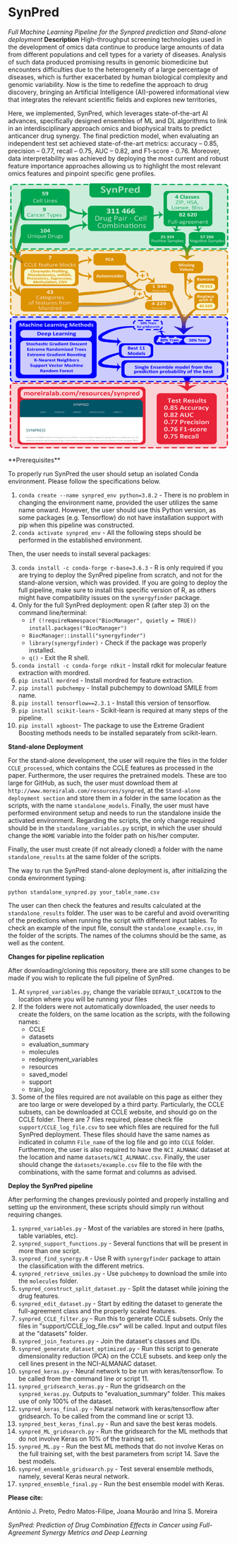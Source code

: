 # SynPred
*Full Machine Learning Pipeline for the Synpred prediction and Stand-alone deployment*
**Description**
High-throughput screening technologies used in the development of omics data continue to produce large amounts of data from different populations and cell types for a variety of diseases. Analysis of such data produced promising results in genomic biomedicine but encounters difficulties due to the heterogeneity of a large percentage of diseases, which is further exacerbated by human biological complexity and genomic variability. Now is the time to redefine the approach to drug discovery, bringing an Artificial Intelligence (AI)-powered informational view that integrates the relevant scientific fields and explores new territories, 

Here, we implemented, SynPred, which leverages state-of-the-art AI advances, specifically designed ensembles of ML and DL algorithms to link in an interdisciplinary approach omics and biophysical traits to predict anticancer drug synergy. The final prediction model, when evaluating an independent test set achieved state-of-the-art metrics: accuracy – 0.85, precision – 0.77, recall – 0.75, AUC – 0.82, and F1-score - 0.76.  Moreover, data interpretability was achieved by deploying the most current and robust feature importance approaches allowing us to highlight the most relevant omics features and pinpoint specific gene profiles.
<p align="center">
<img src="graphical_abstract.png" alt="drawing" width="500" height ="600"/>
</p>
**Prerequisites**

To properly run SynPred the user should setup an isolated Conda environment. Please follow the specifications below.
1. `conda create --name synpred_env python=3.8.2` - There is no problem in changing the environment name, provided the user utilizes the same name onward. However, the user should use this Python version, as some packages (e.g. Tensorflow) do not have installation support with pip when this pipeline was constructed. 
2. `conda activate synpred_env` - All the following steps should be performed in the established environment. 

Then, the user needs to install several packages:

3. `conda install -c conda-forge r-base=3.6.3` - R is only required if you are trying to deploy the SynPred pipeline from scratch, and not for the stand-alone version, which was provided. If you are going to deploy the full pipeline, make sure to install this specific version of R, as others might have compatibility issues on the `synergyfinder` package.
4. Only for the full SynPred deployment: open R (after step 3) on the command line/terminal:
	- `if (!requireNamespace("BiocManager", quietly = TRUE))
    	install.packages("BiocManager")`
    - `BiocManager::install("synergyfinder")`
    - `library(synergyfinder)` - Check if the package was properly installed.
    - `q()` - Exit the R shell.
3. `conda install -c conda-forge rdkit` - Install rdkit for molecular feature extraction with mordred. 
4. `pip install mordred` - Install mordred for feature extraction.
5. `pip install pubchempy` - Install pubchempy to download SMILE from name.
6. `pip install tensorflow==2.3.1` - Install this version of tensorflow.
7. `pip install scikit-learn` - Scikit-learn is required at many steps of the pipeline. 
8. `pip install xgboost`- The package to use the Extreme Gradient Boosting methods needs to be installed separately from scikit-learn.

**Stand-alone Deployment**

For the stand-alone development, the user will require the files in the folder `CCLE_processed`, which contains the CCLE features as processed in the paper. Furthermore, the user requires the pretrained models. These are too large for GitHub, as such, the user must download them at `http://www.moreiralab.com/resources/synpred`, at the `Stand-alone deployment section` and store them in a folder in the same location as the scripts, with the name `standalone_models`. Finally, the user must have performed environment setup and needs to run the standalone inside the activated environment.
Regarding the scripts, the only change required should be in the `standalone_variables.py` script, in which the user should change the `HOME` variable into the folder path on his/her computer.

Finally, the user must create (if not already cloned) a folder with the name `standalone_results` at the same folder of the scripts. 

The way to run the SynPred stand-alone deployment is, after initializing the conda environment typing:

`python standalone_synpred.py your_table_name.csv`

The user can then check the features and results calculated at the `standalone_results` folder. The user was to be careful and avoid overwriting of the predictions when running the script with different input tables. To check an example of the input file, consult the `standalone_example.csv`, in the folder of the scripts. The names of the columns should be the same, as well as the content. 

**Changes for pipeline replication**

After downloading/cloning this repository, there are still some changes to be made if you wish to replicate the full pipeline of SynPred.
1. At `synpred_variables.py`, change the variable `DEFAULT_LOCATION` to the location where you will be running your files
2. If the folders were not automatically downloaded, the user needs to create the folders, on the same location as the scripts, with the following names:
	- CCLE
	- datasets
	- evaluation_summary
	- molecules
	- redeployment_variables
	- resources
	- saved_model
	- support
	- train_log
3. Some of the files required are not available on this page as either they are too large or were developed by a third party. Particularly, the CCLE subsets, can be downloaded at CCLE website, and should go on the CCLE folder. There are 7 files required, please check file `support/CCLE_log_file.csv` to see which files are required for the full SynPred deployment. These files should have the same names as indicated in column `File_name` of the log file and go into `CCLE` folder. Furthermore, the user is also required to have the `NCI_ALMANAC` dataset at the location and name `datasets/NCI_ALMANAC.csv`. Finally, the user should change the `datasets/example.csv` file to the file with the combinations, with the same format and columns as advised.

**Deploy the SynPred pipeline**

After performing the changes previously pointed and properly installing and setting up the environment, these scripts should simply run without requiring changes.
1. `synpred_variables.py` - Most of the variables are stored in here (paths, table variables, etc).
2. `synpred_support_functions.py` - Several functions that will be present in more than one script.
3. `synpred_find_synergy.R` - Use R with `synergyfinder` package to attain the classification with the different metrics.
4. `synpred_retrieve_smiles.py` - Use `pubchempy` to download the smile into the `molecules` folder.
5. `synpred_construct_split_dataset.py` - Split the dataset while joining the drug features.
6. `synpred_edit_dataset.py` - Start by editing the dataset to generate the full-agreement class and the properly scaled features.
7. `synpred_CCLE_filter.py` - Run this to generate CCLE subsets.
	Only the files in "support/CCLE_log_file.csv" will be called.
	Input and output files at the "datasets" folder.
8. `synpred_join_features.py` - Join the dataset's classes and IDs.
9. `synpred_generate_dataset_optimized.py` - Run this script to generate dimensionality reduction (PCA) on the CCLE subsets.
	and keep only the cell lines present in the NCI-ALMANAC dataset.
10. `synpred_keras.py` - Neural network to be run with keras/tensorflow. To be called from the command line or script 11.
11. `synpred_gridsearch_keras.py` - Run the gridsearch on the `synpred_keras.py`. Outputs to "evaluation_summary" folder. This makes use of only 100% of the dataset.
12. `synpred_keras_final.py` - Neural network with keras/tensorflow after gridsearch. To be called from the command line or script 13.
13. `synpred_best_keras_final.py` - Run and save the best keras models.
14. `synpred_ML_gridsearch.py` - Run the gridsearch for the ML methods that do not involve Keras on 10% of the training set.
15. `synpred_ML.py` - Run the best ML methods that do not involve Keras on the full training set, with the best parameters from script 14. Save the best models. 
16. `synpred_ensemble_gridsearch.py` - Test several ensemble methods, namely, several Keras neural network.
17. `synpred_ensemble_final.py` - Run the best ensemble model with Keras.

**Please cite:**

António J. Preto, Pedro Matos-Filipe, Joana Mourão and Irina S. Moreira

*SynPred: Prediction of Drug Combination Effects in Cancer using Full-Agreement Synergy Metrics and Deep Learning*

